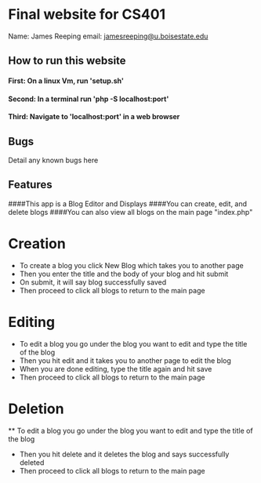 # Final website for CS401

Name: James Reeping
email: jamesreeping@u.boisestate.edu

## How to run this website

#### First: On a linux Vm, run 'setup.sh'
#### Second: In a terminal run 'php -S localhost:port'
#### Third: Navigate to 'localhost:port' in a web browser

## Bugs

Detail any known bugs here

## Features

####This app is a Blog Editor and Displays
####You can create, edit, and delete blogs
####You can also view all blogs on the main page "index.php"

# Creation
* To create a blog you click New Blog which takes you to another page
* Then you enter the title and the body of your blog and hit submit
* On submit, it will say blog successfully saved
* Then proceed to click all blogs to return to the main page

# Editing
* To edit a blog you go under the blog you want to edit and type the title of the blog
* Then you hit edit and it takes you to another page to edit the blog
* When you are done editing, type the title again and hit save
* Then proceed to click all blogs to return to the main page

# Deletion
** To edit a blog you go under the blog you want to edit and type the title of the blog
* Then you hit delete and it deletes the blog and says successfully deleted
* Then proceed to click all blogs to return to the main page
